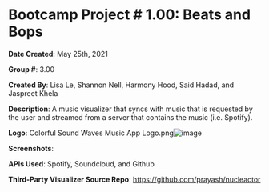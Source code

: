 # Bootcamp Project # 1.00: Beats and Bops

**Date Created**: May 25th, 2021

**Group #**: 3.00

**Created By**: Lisa Le, Shannon Nell, Harmony Hood, Said Hadad, and Jaspreet Khela

**Description**: A music visualizer that syncs with music that is requested by the user and streamed from a server that contains the music (i.e. Spotify).

**Logo**: Colorful Sound Waves Music App Logo.png![image](https://user-images.githubusercontent.com/84821822/119944834-c358a980-bf62-11eb-9f80-1b8c4d22b045.png)

**Screenshots**:

**APIs Used**: Spotify, Soundcloud, and Github

**Third-Party Visualizer Source Repo**: https://github.com/prayash/nucleactor
